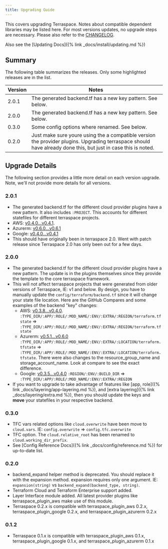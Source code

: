 ```yaml
---
title: Upgrading Guide
---
```


This covers upgrading Terraspace. Notes about compatible dependent libraries may be listed here. For most versions updates, no upgrade steps are necessary. Please also refer to the [CHANGELOG](https://github.com/boltops-tools/terraspace/blob/master/CHANGELOG.md).

Also see the [Updating Docs]({% link _docs/install/updating.md %})

## Summary

The following table summarizes the releases. Only some highlighted releases are in the list.

Version | Notes
--- | ---
2.0.1 | The generated backend.tf has a new key pattern. See below.
2.0.0 | The generated backend.tf has a new key pattern. See below.
0.3.0 | Some config options where renamed. See below.
0.2.0 | Just make sure youre using the a compatible version the provider plugins. Upgrading terraspace should have already done this, but just in case this is noted.

## Upgrade Details

The following section provides a little more detail on each version upgrade. Note, we'll not provide more details for all versions.

### 2.0.1

* The generated backend.tf for the different cloud provider plugins have a new pattern. It also includes `:PROJECT`. This accounts for different statefiles for different terraspace projects.
* AWS: [v0.4.0...v0.4.1](https://github.com/boltops-tools/terraspace_plugin_aws/compare/v0.4.0...v0.4.1).
* Azurerm: [v0.6.0...v0.6.1](https://github.com/boltops-tools/terraspace_plugin_azurerm/compare/v0.6.0...v0.6.1)
* Google: [v0.4.0...v0.4.1](https://github.com/boltops-tools/terraspace_plugin_google/compare/v0.4.0...v0.4.1)
* This should have originally been in terraspace 2.0. Went with patch release since Terraspace 2.0 has only been out for a few days.

### 2.0.0

* The generated backend.tf for the different cloud provider plugins have a new pattern. The update is in the plugins themselves since they provide the template to the core terraspace framework.
* This will not affect terraspace projects that were generated from older versions of Terraspace, IE: v1 and below. By design, you have to manually update the `config/terraform/backend.tf` since it will change your state file location. Here are the GitHub Compares and some examples of the backend "key" changes:
  * AWS: [v0.3.8...v0.4.0](https://github.com/boltops-tools/terraspace_plugin_aws/compare/v0.3.8...v0.4.0). `:TYPE_DIR/:APP/:ROLE/:MOD_NAME/:ENV/:EXTRA/:REGION/terraform.tfstate` => `:TYPE_DIR/:APP/:ROLE/:MOD_NAME/:ENV/:EXTRA/:REGION/terraform.tfstate`
  * Azurerm: [v0.5.1...v0.6.0](https://github.com/boltops-tools/terraspace_plugin_azurerm/compare/v0.5.1...v0.6.0) `:TYPE_DIR/:APP/:ROLE/:MOD_NAME/:ENV/:EXTRA/:LOCATION/terraform.tfstate` => `:TYPE_DIR/:APP/:ROLE/:MOD_NAME/:ENV/:EXTRA/:LOCATION/terraform.tfstate`. There were also changes to the resource_group_name and storage_account_name. Look at compare to see the exact difference.
  * Google: [v0.3.5...v0.4.0](https://github.com/boltops-tools/terraspace_plugin_google/compare/v0.3.5...v0.4.0) `:REGION/:ENV/:BUILD_DIR` => `:TYPE_DIR/:APP/:ROLE/:MOD_NAME/:ENV/:EXTRA/:REGION`
* If you want to upgrade to take advantage of features like [app, role]({% link _docs/layering/app-layering.md %}), and [extra layering]({% link _docs/layering/extra.md %}), then you should update the keys and **move** your statefiles in your respective backend.

### 0.3.0

* TFC vars related options like `cloud.overwrite` have been move to `cloud.vars`. IE:  `config.overwrite` => `config.tfc.overwrite`
* TFC option. The `cloud.relative_root` has been renamed to `cloud.working_dir_prefix`.
* See [Config Reference Docs]({% link _docs/config/reference.md %}) for up-to-date list.

### 0.2.0

* backend_expand helper method is deprecated. You should replace it with the expansion method.  expansion requires only one argument. IE: `expansion(string)` vs `backend_expand(backend_type, string)`.
* Terraform Cloud and Terraform Enterprise support added.
* Layer Interface module added. All latest provider plugins like terraspace\_plugin_aws make use of this module.
* Terraspace 0.2.x is compatible with terraspace\_plugin_aws 0.2.x, terraspace\_plugin_google 0.2.x, and terraspace\_plugin_azurerm 0.2.x

### 0.1.2

* Terraspace 0.1.x is compatible with terraspace\_plugin_aws 0.1.x, terraspace\_plugin_google 0.1.x, and terraspace\_plugin_azurerm 0.1.x
